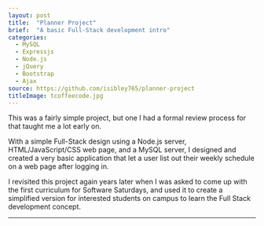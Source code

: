 ```yaml
---
layout: post
title:  "Planner Project"
brief:  "A basic Full-Stack development intro"
categories:
  - MySQL
  - Expressjs
  - Node.js
  - jQuery
  - Bootstrap
  - Ajax
source: https://github.com/isibley765/planner-project
titleImage: tcoffeecode.jpg
---
```


This was a fairly simple project, but one I had a formal review process for that taught me a lot early on.

With a simple Full-Stack design using a Node.js server, HTML/JavaScript/CSS web page, and a MySQL server,
I designed and created a very basic application that let a user list out their weekly schedule on a web page
after logging in.

I revisited this project again years later when I was asked to come up with the first curriculum for
Software Saturdays, and used it to create a simplified version for interested students on campus to learn
the Full Stack development concept.

---
